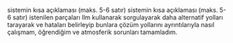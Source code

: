 

sistemin kısa açıklaması (maks. 5-6 satır)
sistemin kısa açıklaması (maks. 5-6 satır) istenilen parçaları llm kullanarak sorgulayarak daha alternatif yolları tarayarak ve hataları belirleyip bunlara çözüm yollarını ayrıntılarıyla nasıl çalışmam, öğrendiğim ve atmosferik sorunları tamamladım.
